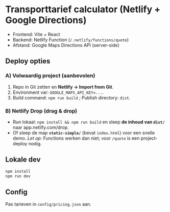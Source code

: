 # Transporttarief calculator (Netlify + Google Directions)
- Frontend: Vite + React
- Backend: Netlify Function (`/.netlify/functions/quote`)
- Afstand: Google Maps Directions API (server-side)

## Deploy opties
### A) Volwaardig project (aanbevolen)
1. Repo in Git zetten en **Netlify → Import from Git**.
2. Environment var: `GOOGLE_MAPS_API_KEY=...`.
3. Build command: `npm run build` ; Publish directory: `dist`.

### B) Netlify Drop (drag & drop)
- Run lokaal: `npm install && npm run build` en sleep **de inhoud van `dist/`** naar app.netlify.com/drop.
- Of sleep de map **`static-simple/`** (bevat `index.html`) voor een snelle demo. *Let op:* Functions werken dan niet; voor `/quote` is een project-deploy nodig.

## Lokale dev
```bash
npm install
npm run dev
```

## Config
Pas tarieven in `config/pricing.json` aan.
